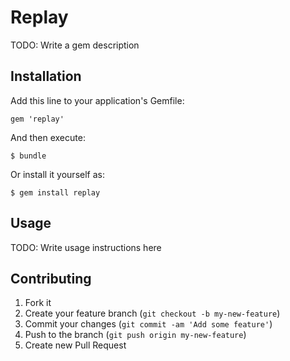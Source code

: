 # Replay

TODO: Write a gem description

## Installation

Add this line to your application's Gemfile:

    gem 'replay'

And then execute:

    $ bundle

Or install it yourself as:

    $ gem install replay

## Usage

TODO: Write usage instructions here

## Contributing

1. Fork it
2. Create your feature branch (`git checkout -b my-new-feature`)
3. Commit your changes (`git commit -am 'Add some feature'`)
4. Push to the branch (`git push origin my-new-feature`)
5. Create new Pull Request
